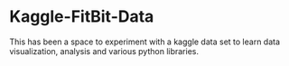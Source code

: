 # Kaggle-FitBit-Data

This has been a space to experiment with a kaggle data set to learn data visualization, analysis and various python libraries.
